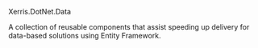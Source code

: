 Xerris.DotNet.Data

A collection of reusable components that assist speeding up delivery for data-based solutions using Entity Framework.
